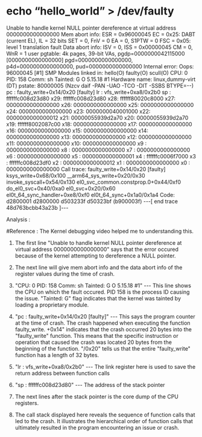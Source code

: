 #  echo “hello_world” > /dev/faulty
Unable to handle kernel NULL pointer dereference at virtual address 0000000000000000
Mem abort info:
  ESR = 0x96000045
  EC = 0x25: DABT (current EL), IL = 32 bits
  SET = 0, FnV = 0
  EA = 0, S1PTW = 0
  FSC = 0x05: level 1 translation fault
Data abort info:
  ISV = 0, ISS = 0x00000045
  CM = 0, WnR = 1
user pgtable: 4k pages, 39-bit VAs, pgdp=0000000042115000
[0000000000000000] pgd=0000000000000000, p4d=0000000000000000, pud=0000000000000000
Internal error: Oops: 96000045 [#1] SMP
Modules linked in: hello(O) faulty(O) scull(O)
CPU: 0 PID: 158 Comm: sh Tainted: G           O      5.15.18 #1
Hardware name: linux,dummy-virt (DT)
pstate: 80000005 (Nzcv daif -PAN -UAO -TCO -DIT -SSBS BTYPE=--)
pc : faulty_write+0x14/0x20 [faulty]
lr : vfs_write+0xa8/0x2b0
sp : ffffffc008d23d80
x29: ffffffc008d23d80 x28: ffffff80020c8000 x27: 0000000000000000
x26: 0000000000000000 x25: 0000000000000000 x24: 0000000000000000
x23: 0000000040001000 x22: 0000000000000012 x21: 00000055939d2a70
x20: 00000055939d2a70 x19: ffffff8002087c00 x18: 0000000000000000
x17: 0000000000000000 x16: 0000000000000000 x15: 0000000000000000
x14: 0000000000000000 x13: 0000000000000000 x12: 0000000000000000
x11: 0000000000000000 x10: 0000000000000000 x9 : 0000000000000000
x8 : 0000000000000000 x7 : 0000000000000000 x6 : 0000000000000000
x5 : 0000000000000001 x4 : ffffffc0006f7000 x3 : ffffffc008d23df0
x2 : 0000000000000012 x1 : 0000000000000000 x0 : 0000000000000000
Call trace:
 faulty_write+0x14/0x20 [faulty]
 ksys_write+0x68/0x100
 __arm64_sys_write+0x20/0x30
 invoke_syscall+0x54/0x130
 el0_svc_common.constprop.0+0x44/0xf0
 do_el0_svc+0x40/0xa0
 el0_svc+0x20/0x60
 el0t_64_sync_handler+0xe8/0xf0
 el0t_64_sync+0x1a0/0x1a4
Code: d2800001 d2800000 d503233f d50323bf (b900003f) 
---[ end trace 48d763bcbb43a23b ]---


Analysis : 

#Reference : The Kernel debugging video helped me to understanding this. 

1) The first line "Unable to handle kernel NULL pointer dereference at virtual address 0000000000000000" says that the error occured because of the kernel attempting to dereference a NULL pointer.

2) The next line will give mem abort info and the data abort info of the register values during the time of crash.

3) "CPU: 0 PID: 158 Comm: sh Tainted: G           O      5.15.18 #1" --- This line shows the CPU on which the fault occured. PID 158 is the process ID causing the issue. "Tainted: G" flag indicates that the kernel was tainted by loading a proprietary module.

4) "pc : faulty_write+0x14/0x20 [faulty]" --- This says the program counter at the time of crash. The crash happened when executing the function faulty_write. +0x14" indicates that the crash occurred 20 bytes into the "faulty_write" function. This means that the specific instruction or operation that caused the crash was located 20 bytes from the beginning of the function. "/0x20" tells us that the entire "faulty_write" function has a length of 32 bytes.

5) "lr : vfs_write+0xa8/0x2b0" --- The link register here is used to save the return address between function calls

6) "sp : ffffffc008d23d80" --- The address of the stack pointer 

7) The next lines after the stack pointer is the core dump of the CPU registers. 

8) The call stack displayed here reveals the sequence of function calls that led to the crash. It illustrates the hierarchical order of function calls that ultimately resulted in the program encountering an issue or crash.




